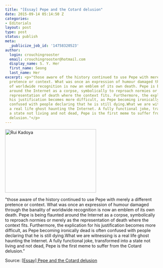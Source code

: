```yaml
---
title: "[Essay] Pepe and the Cotard delusion"
date: 2015-09-14 05:14:50 Z
categories:
- Editorials
layout: post
type: post
status: publish
meta:
  _publicize_job_id: '14758320523'
author:
  login: crouchingrooster
  email: crouchingrooster@hotmail.com
  display_name: S. Y. Her
  first_name: Seong
  last_name: Her
excerpt: <p>"those aware of the history continued to use Pepe with merely a different
  pretence or context. What was once an expression of humour damaged through the banality
  of worldwide recognition is now an emblem of its own death. Pepe is being flaunted
  around the Internet as a corpse, symbolically to reproach normies or merely as the
  representation of death where the context fits. Furthermore, the explication for
  his justification becomes more difficult, as Pepe becoming ironically dead is often
  confused with people declaring that he is still dying.What we are witnessing is
  a real life ghost haunting the Internet. A fully functional joke, transformed into
  a state not living and not dead, Pepe is the first meme to suffer from the Cotard
  delusion."</p>
---
```


<p><a href="https://crouchingrooster.files.wordpress.com/2015/09/rui-kadoya.jpg"><img class="size-medium wp-image-254 aligncenter" src="{{ site.baseurl }}/assets/rui-kadoya1.jpg" alt="Rui Kadoya" width="300" height="209" /></a></p>
<p>"those aware of the history continued to use Pepe with merely a different pretence or context. What was once an expression of humour damaged through the banality of worldwide recognition is now an emblem of its own death. Pepe is being flaunted around the Internet as a corpse, symbolically to reproach normies or merely as the representation of death where the context fits. Furthermore, the explication for his justification becomes more difficult, as Pepe becoming ironically dead is often confused with people declaring that he is still dying.What we are witnessing is a real life ghost haunting the Internet. A fully functional joke, transformed into a state not living and not dead, Pepe is the first meme to suffer from the Cotard delusion."</p>
<p>Source: <a href="https://thomasrososchansky.wordpress.com/2015/05/28/essay-on-pepe-and-the-cotard-delusion/">[Essay] Pepe and the Cotard delusion</a></p>
